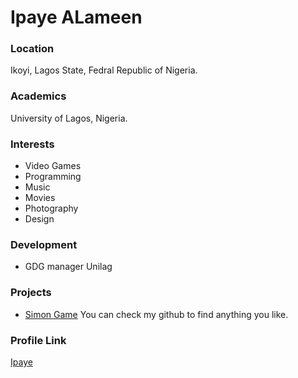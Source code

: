 # Ipaye ALameen

### Location

Ikoyi, Lagos State, Fedral Republic of Nigeria.

### Academics

University of Lagos, Nigeria.

### Interests

- Video Games
- Programming
- Music
- Movies
- Photography
- Design

### Development

- GDG manager Unilag

### Projects

- [Simon Game](https://github.com/ipaye) You can check my github to find anything you like.

### Profile Link

[Ipaye](https://github.com/ipaye)
